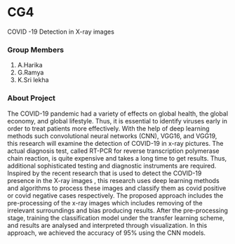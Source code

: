 # CG4
COVID -19 Detection in X-ray images

### Group Members
1. A.Harika
2. G.Ramya
3. K.Sri lekha



### About Project

The COVID-19 pandemic had a variety of effects on global health, the global economy, and global lifestyle. Thus, it is essential to identify viruses early in order to treat patients more effectively. With the help of deep learning methods such convolutional neural networks (CNN), VGG16, and VGG19, this research will examine the detection of COVID-19 in x-ray pictures. The actual diagnosis test, called RT-PCR for reverse transcription polymerase chain reaction, is quite expensive and takes a long time to get results. Thus, additional sophisticated testing and diagnostic instruments are required. Inspired by the recent research that is used to detect the COVID-19 presence in the X-ray images , this research uses deep learning methods and algorithms to process these images and classify them as covid positive or covid negative cases respectively. The proposed approach includes the pre-processing of the x-ray images which includes removing of the irrelevant surroundings and bias producing results. After the pre-processing stage, training the classification model under the transfer learning scheme, and results are analysed and interpreted through visualization. In this approach, we achieved the accuracy of 95% using the CNN models.
